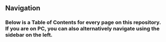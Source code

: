 ## Navigation
### Below is a Table of Contents for every page on this repository. If you are on PC, you can also alternatively navigate using the sidebar on the left.

